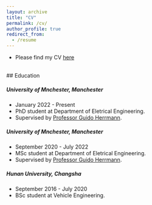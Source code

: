 ```yaml
---
layout: archive
title: "CV"
permalink: /cv/
author_profile: true
redirect_from:
  - /resume
---
```

* Please find my CV [here](/files/CV_Guolin_202305.pdf)

<br>
## Education

##### University of Mnchester, Manchester

* January 2022 - Present
* PhD student at Department of Eletrical Engineering.
* Supervised by <a href="https://research.manchester.ac.uk/en/persons/guido.herrmann">Professor Guido Herrmann</a>.

##### University of Mnchester, Manchester

* September 2020 - July 2022
* MSc student at Department of Eletrical Engineering.
* Supervised by <a href="https://research.manchester.ac.uk/en/persons/guido.herrmann">Professor Guido Herrmann</a>.

##### Hunan University, Changsha
* September 2016 - July 2020
* BSc student at Vehicle Engineering.

<br>
<br>
